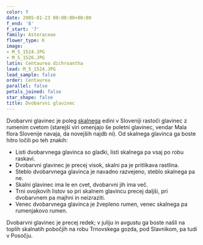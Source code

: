 ```yaml
---
color: Y
date: 2005-01-23 00:00:00+00:00
f_end: '8'
f_start: '7'
family: Asteraceae
flower_type: K
image:
- M_5_1524.JPG
- M_5_1526.JPG
latin: Centaurea dichroantha
lead: M_5_1524.JPG
lead_sample: false
order: Centaurea
parallel: false
petals_joined: false
star_shape: false
title: Dvobarvni glavinec
---
```

Dvobarvni glavinec je poleg [skalnega](../centaurearupestris/) edini v Sloveniji rastoči glavinec z rumenim cvetom (starejši viri omenjajo še poletni glavinec, vendar Mala flora Slovenije navaja, da novejših najdb ni). Od skalnega glavinca ga boste hitro ločili po teh znakih:

-   Listi dvobarvnega glavinca so gladki, listi skalnega pa vsaj po robu raskavi.
-   Dvobarvni glavinec je precej visok, skalni pa je pritlikava rastlina.
-   Steblo dvobarvnega glavinca je navadno razvejeno, steblo skalnega pa ne.
-   Skalni glavinec ima le en cvet, dvobarvni jih ima več.
-   Trni ovojkovih listov so pri skalnem glavincu precej daljši, pri dvobarvnem pa majhni in neizraziti.
-   Venec dvobarvnega glavinca je žvepleno rumen, venec skalnega pa rumenjakovo rumen.

Dvobarvni glavinec je precej redek; v juliju in avgustu ga boste našli na toplih skalnatih pobočjih na robu Trnovskega gozda, pod Slavnikom, pa tudi v Posočju.
